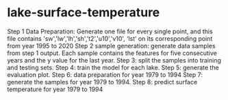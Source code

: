 # lake-surface-temperature
Step 1 Data Preparation: Generate one file for every single point, and this file contains 'sw','lw','lh','sh','t2','u10','v10', ‘lst’ on its corresponding point from year 1995 to 2020
Step 2 sample generation: generate data samples from step 1 output. Each sample contains the features for five consecutive years and the y value for the last year.
Step 3: split the samples into training and testing sets.
Step 4: train the model for each lake.
Step 5: generate the evaluation plot.
Step 6: data preparation for year 1979 to 1994
Step 7: generate the samples for year 1979 to 1994.
Step 8: predict surface temperature for year 1979 to 1994
